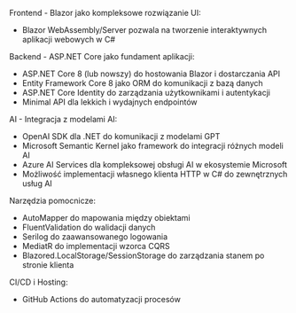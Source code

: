 Frontend - Blazor jako kompleksowe rozwiązanie UI:
- Blazor WebAssembly/Server pozwala na tworzenie interaktywnych aplikacji webowych w C#

Backend - ASP.NET Core jako fundament aplikacji:
- ASP.NET Core 8 (lub nowszy) do hostowania Blazor i dostarczania API
- Entity Framework Core 8 jako ORM do komunikacji z bazą danych
- ASP.NET Core Identity do zarządzania użytkownikami i autentykacji
- Minimal API dla lekkich i wydajnych endpointów

AI - Integracja z modelami AI:
- OpenAI SDK dla .NET do komunikacji z modelami GPT
- Microsoft Semantic Kernel jako framework do integracji różnych modeli AI
- Azure AI Services dla kompleksowej obsługi AI w ekosystemie Microsoft
- Możliwość implementacji własnego klienta HTTP w C# do zewnętrznych usług AI

Narzędzia pomocnicze:
- AutoMapper do mapowania między obiektami
- FluentValidation do walidacji danych
- Serilog do zaawansowanego logowania
- MediatR do implementacji wzorca CQRS
- Blazored.LocalStorage/SessionStorage do zarządzania stanem po stronie klienta

CI/CD i Hosting:
- GitHub Actions do automatyzacji procesów